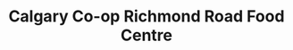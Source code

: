 ---
title: "Calgary Co-op Richmond Road Food Centre"
url: /calgary/calgary-co-op-richmond-road-food-centre/
shop: Supermarkt
---